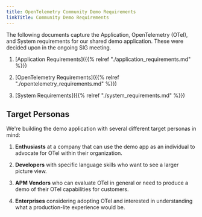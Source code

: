 ```yaml
---
title: OpenTelemetry Community Demo Requirements
linkTitle: Community Demo Requirements
---
```


The following documents capture the Application, OpenTelemetry (OTel), and System
requirements for our shared demo application. These were decided upon in the
ongoing SIG meeting.

1. [Application Requirements]({{% relref "./application_requirements.md" %}})

2. [OpenTelemetry Requirements]({{% relref "./opentelemetry_requirements.md" %}})

3. [System Requirements]({{% relref "./system_requirements.md" %}})

## Target Personas

We're building the demo application with several different target personas in mind:

1. **Enthusiasts** at a company that can use the demo app as an individual to
   advocate for OTel within their organization.

2. **Developers** with specific language skills who want to see a larger picture
   view.

3. **APM Vendors** who can evaluate OTel in general or need to produce a demo of
   their OTel capabilities for customers.

4. **Enterprises** considering adopting OTel and interested in understanding
   what a production-lite experience would be.
